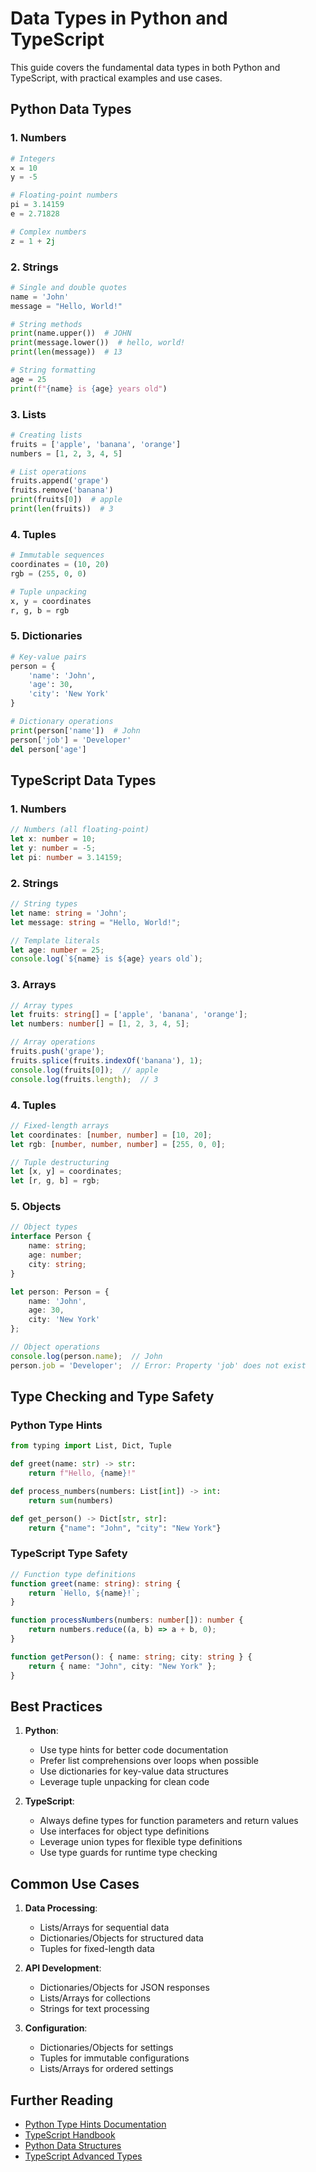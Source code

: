 # Data Types in Python and TypeScript

This guide covers the fundamental data types in both Python and TypeScript, with practical examples and use cases.

## Python Data Types

### 1. Numbers
```python
# Integers
x = 10
y = -5

# Floating-point numbers
pi = 3.14159
e = 2.71828

# Complex numbers
z = 1 + 2j
```

### 2. Strings
```python
# Single and double quotes
name = 'John'
message = "Hello, World!"

# String methods
print(name.upper())  # JOHN
print(message.lower())  # hello, world!
print(len(message))  # 13

# String formatting
age = 25
print(f"{name} is {age} years old")
```

### 3. Lists
```python
# Creating lists
fruits = ['apple', 'banana', 'orange']
numbers = [1, 2, 3, 4, 5]

# List operations
fruits.append('grape')
fruits.remove('banana')
print(fruits[0])  # apple
print(len(fruits))  # 3
```

### 4. Tuples
```python
# Immutable sequences
coordinates = (10, 20)
rgb = (255, 0, 0)

# Tuple unpacking
x, y = coordinates
r, g, b = rgb
```

### 5. Dictionaries
```python
# Key-value pairs
person = {
    'name': 'John',
    'age': 30,
    'city': 'New York'
}

# Dictionary operations
print(person['name'])  # John
person['job'] = 'Developer'
del person['age']
```

## TypeScript Data Types

### 1. Numbers
```typescript
// Numbers (all floating-point)
let x: number = 10;
let y: number = -5;
let pi: number = 3.14159;
```

### 2. Strings
```typescript
// String types
let name: string = 'John';
let message: string = "Hello, World!";

// Template literals
let age: number = 25;
console.log(`${name} is ${age} years old`);
```

### 3. Arrays
```typescript
// Array types
let fruits: string[] = ['apple', 'banana', 'orange'];
let numbers: number[] = [1, 2, 3, 4, 5];

// Array operations
fruits.push('grape');
fruits.splice(fruits.indexOf('banana'), 1);
console.log(fruits[0]);  // apple
console.log(fruits.length);  // 3
```

### 4. Tuples
```typescript
// Fixed-length arrays
let coordinates: [number, number] = [10, 20];
let rgb: [number, number, number] = [255, 0, 0];

// Tuple destructuring
let [x, y] = coordinates;
let [r, g, b] = rgb;
```

### 5. Objects
```typescript
// Object types
interface Person {
    name: string;
    age: number;
    city: string;
}

let person: Person = {
    name: 'John',
    age: 30,
    city: 'New York'
};

// Object operations
console.log(person.name);  // John
person.job = 'Developer';  // Error: Property 'job' does not exist
```

## Type Checking and Type Safety

### Python Type Hints
```python
from typing import List, Dict, Tuple

def greet(name: str) -> str:
    return f"Hello, {name}!"

def process_numbers(numbers: List[int]) -> int:
    return sum(numbers)

def get_person() -> Dict[str, str]:
    return {"name": "John", "city": "New York"}
```

### TypeScript Type Safety
```typescript
// Function type definitions
function greet(name: string): string {
    return `Hello, ${name}!`;
}

function processNumbers(numbers: number[]): number {
    return numbers.reduce((a, b) => a + b, 0);
}

function getPerson(): { name: string; city: string } {
    return { name: "John", city: "New York" };
}
```

## Best Practices

1. **Python**:
   - Use type hints for better code documentation
   - Prefer list comprehensions over loops when possible
   - Use dictionaries for key-value data structures
   - Leverage tuple unpacking for clean code

2. **TypeScript**:
   - Always define types for function parameters and return values
   - Use interfaces for object type definitions
   - Leverage union types for flexible type definitions
   - Use type guards for runtime type checking

## Common Use Cases

1. **Data Processing**:
   - Lists/Arrays for sequential data
   - Dictionaries/Objects for structured data
   - Tuples for fixed-length data

2. **API Development**:
   - Dictionaries/Objects for JSON responses
   - Lists/Arrays for collections
   - Strings for text processing

3. **Configuration**:
   - Dictionaries/Objects for settings
   - Tuples for immutable configurations
   - Lists/Arrays for ordered settings

## Further Reading

- [Python Type Hints Documentation](https://docs.python.org/3/library/typing.html)
- [TypeScript Handbook](https://www.typescriptlang.org/docs/handbook/basic-types.html)
- [Python Data Structures](https://docs.python.org/3/tutorial/datastructures.html)
- [TypeScript Advanced Types](https://www.typescriptlang.org/docs/handbook/advanced-types.html) 